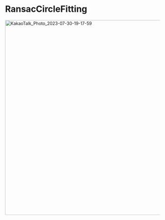 # RansacCircleFitting

<img width="632" alt="KakaoTalk_Photo_2023-07-30-19-17-59" src="https://github.com/CVKim/RansacCircleFitting/assets/90014998/ad5c6f30-85f3-4d17-893a-51fbbef77962">
